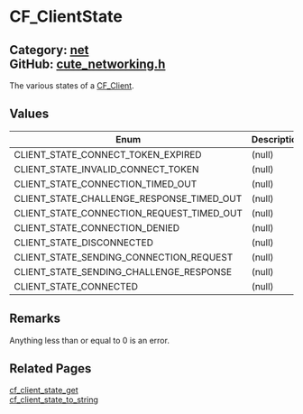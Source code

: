 [](../header.md ':include')

# CF_ClientState

Category: [net](/api_reference?id=net)  
GitHub: [cute_networking.h](https://github.com/RandyGaul/cute_framework/blob/master/include/cute_networking.h)  
---

The various states of a [CF_Client](/net/cf_client.md).

## Values

Enum | Description
--- | ---
CLIENT_STATE_CONNECT_TOKEN_EXPIRED | (null)
CLIENT_STATE_INVALID_CONNECT_TOKEN | (null)
CLIENT_STATE_CONNECTION_TIMED_OUT | (null)
CLIENT_STATE_CHALLENGE_RESPONSE_TIMED_OUT | (null)
CLIENT_STATE_CONNECTION_REQUEST_TIMED_OUT | (null)
CLIENT_STATE_CONNECTION_DENIED | (null)
CLIENT_STATE_DISCONNECTED | (null)
CLIENT_STATE_SENDING_CONNECTION_REQUEST | (null)
CLIENT_STATE_SENDING_CHALLENGE_RESPONSE | (null)
CLIENT_STATE_CONNECTED | (null)

## Remarks

Anything less than or equal to 0 is an error.

## Related Pages

[cf_client_state_get](/net/cf_client_state_get.md)  
[cf_client_state_to_string](/net/cf_client_state_to_string.md)  
